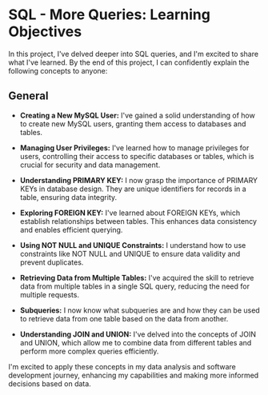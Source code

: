 # SQL - More Queries: Learning Objectives

In this project, I've delved deeper into SQL queries, and I'm excited to share what I've learned. By the end of this project, I can confidently explain the following concepts to anyone:

## General
- **Creating a New MySQL User:** I've gained a solid understanding of how to create new MySQL users, granting them access to databases and tables.

- **Managing User Privileges:** I've learned how to manage privileges for users, controlling their access to specific databases or tables, which is crucial for security and data management.

- **Understanding PRIMARY KEY:** I now grasp the importance of PRIMARY KEYs in database design. They are unique identifiers for records in a table, ensuring data integrity.

- **Exploring FOREIGN KEY:** I've learned about FOREIGN KEYs, which establish relationships between tables. This enhances data consistency and enables efficient querying.

- **Using NOT NULL and UNIQUE Constraints:** I understand how to use constraints like NOT NULL and UNIQUE to ensure data validity and prevent duplicates.

- **Retrieving Data from Multiple Tables:** I've acquired the skill to retrieve data from multiple tables in a single SQL query, reducing the need for multiple requests.

- **Subqueries:** I now know what subqueries are and how they can be used to retrieve data from one table based on the data from another.

- **Understanding JOIN and UNION:** I've delved into the concepts of JOIN and UNION, which allow me to combine data from different tables and perform more complex queries efficiently.

I'm excited to apply these concepts in my data analysis and software development journey, enhancing my capabilities and making more informed decisions based on data.